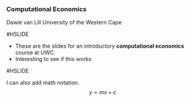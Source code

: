 

### Computational Economics

Dawie van Lill
University of the Western Cape

#HSLIDE

 - These are the slides for an introductory **computational economics** course at UWC.
 - Interesting to see if this works

#HSLIDE

I can also add math notation. $$y = mx + c$$
